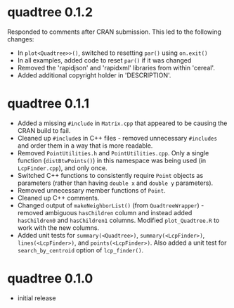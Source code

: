 # quadtree 0.1.2

Responded to comments after CRAN submission. This led to the following changes:

* In `plot<Quadtree>>()`, switched to resetting `par()` using `on.exit()`
* In all examples, added code to reset `par()` if it was changed
* Removed the 'rapidjson' and 'rapidxml' libraries from within 'cereal'.
* Added additional copyright holder in 'DESCRIPTION'.

# quadtree 0.1.1

* Added a missing `#include` in `Matrix.cpp` that appeared to be causing the CRAN build to fail.
* Cleaned up `#include`s in C++ files - removed unnecessary `#includes` and order them in a way that is more readable.
* Removed `PointUtilities.h` and `PointUtilities.cpp`. Only a single function (`distBtwPoints()`) in this namespace was being used (in `LcpFinder.cpp`), and only once.
* Switched C++ functions to consistently require `Point` objects as parameters (rather than having `double x` and `double y` parameters). 
* Removed unnecessary member functions of `Point`.
* Cleaned up C++ comments.
* Changed output of `makeNeighborList()` (from `QuadtreeWrapper`) - removed ambiguous `hasChildren` column and instead added `hasChildren0` and `hasChildren1` columns. Modified `plot_Quadtree.R` to work with the new columns.
* Added unit tests for `summary(<Quadtree>)`, `summary(<LcpFinder>)`, `lines(<LcpFinder>)`, and `points(<LcpFinder>)`. Also added a unit test for `search_by_centroid` option of `lcp_finder()`.

# quadtree 0.1.0

* initial release
